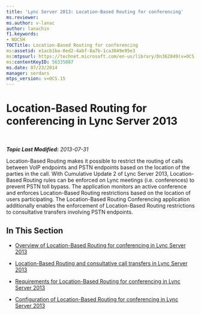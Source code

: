 ```yaml
---
title: 'Lync Server 2013: Location-Based Routing for conferencing'
ms.reviewer: 
ms.author: v-lanac
author: lanachin
f1.keywords:
- NOCSH
TOCTitle: Location-Based Routing for conferencing
ms:assetid: e1acb1ba-0ed2-4abf-8a7b-1ca3049e95e3
ms:mtpsurl: https://technet.microsoft.com/en-us/library/Dn362849(v=OCS.15)
ms:contentKeyID: 56335087
ms.date: 07/23/2014
manager: serdars
mtps_version: v=OCS.15
---
```


<div data-xmlns="http://www.w3.org/1999/xhtml">

<div class="topic" data-xmlns="http://www.w3.org/1999/xhtml" data-msxsl="urn:schemas-microsoft-com:xslt" data-cs="https://msdn.microsoft.com/">

<div data-asp="https://msdn2.microsoft.com/asp">

# Location-Based Routing for conferencing in Lync Server 2013

</div>

<div id="mainSection">

<div id="mainBody">

<span> </span>

_**Topic Last Modified:** 2013-07-31_

Location-Based Routing makes it possible to restrict the routing of calls between VoIP endpoints and PSTN endpoints based on the location of the parties in the call. With Cumulative Update 2 of Lync Server 2013, Location-Based Routing rules can be enforced on Lync meetings (i.e. conferences) to prevent PSTN toll bypass. The application monitors an active conference and enforces Location-Based Routing restrictions based on the location of users participating. The Location-Based Routing Conferencing application additionally enables the enforcement of Location-Based Routing restrictions to consultative transfers involving PSTN endpoints.

<div>

## In This Section

  - [Overview of Location-Based Routing for conferencing in Lync Server 2013](lync-server-2013-overview-of-location-based-routing-for-conferencing.md)

  - [Location-Based Routing and consultative call transfers in Lync Server 2013](lync-server-2013-location-based-routing-and-consultative-call-transfers.md)

  - [Requirements for Location-Based Routing for conferencing in Lync Server 2013](lync-server-2013-requirements-for-location-based-routing-for-conferencing.md)

  - [Configuration of Location-Based Routing for conferencing in Lync Server 2013](lync-server-2013-configuration-of-location-based-routing-for-conferencing.md)

</div>

</div>

<span> </span>

</div>

</div>

</div>

